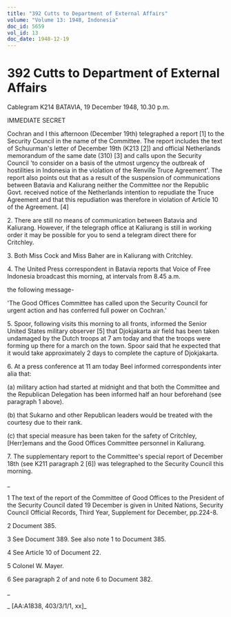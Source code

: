 ```yaml
---
title: "392 Cutts to Department of External Affairs"
volume: "Volume 13: 1948, Indonesia"
doc_id: 5659
vol_id: 13
doc_date: 1948-12-19
---
```


# 392 Cutts to Department of External Affairs

Cablegram K214 BATAVIA, 19 December 1948, 10.30 p.m.

IMMEDIATE SECRET

Cochran and I this afternoon (December 19th) telegraphed a report [1] to the Security Council in the name of the Committee. The report includes the text of Schuurman's letter of December 19th (K213 [2]) and official Netherlands memorandum of the same date (310) [3] and calls upon the Security Council 'to consider on a basis of the utmost urgency the outbreak of hostilities in Indonesia in the violation of the Renville Truce Agreement'. The report also points out that as a result of the suspension of communications between Batavia and Kaliurang neither the Committee nor the Republic Govt. received notice of the Netherlands intention to repudiate the Truce Agreement and that this repudiation was therefore in violation of Article 10 of the Agreement. [4]

2\. There are still no means of communication between Batavia and Kaliurang. However, if the telegraph office at Kaliurang is still in working order it may be possible for you to send a telegram direct there for Critchley.

3\. Both Miss Cock and Miss Baher are in Kaliurang with Critchley.

4\. The United Press correspondent in Batavia reports that Voice of Free Indonesia broadcast this morning, at intervals from 8.45 a.m.

the following message-

'The Good Offices Committee has called upon the Security Council for urgent action and has conferred full power on Cochran.'

5\. Spoor, following visits this morning to all fronts, informed the Senior United States military observer [5] that Djokjakarta air field has been taken undamaged by the Dutch troops at 7 am today and that the troops were forming up there for a march on the town. Spoor said that he expected that it would take approximately 2 days to complete the capture of Djokjakarta.

6\. At a press conference at 11 am today Beel informed correspondents inter alia that:

(a) military action had started at midnight and that both the Committee and the Republican Delegation has been informed half an hour beforehand (see paragraph 1 above).

(b) that Sukarno and other Republican leaders would be treated with the courtesy due to their rank.

(c) that special measure has been taken for the safety of Critchley, [Herr]emans and the Good Offices Committee personnel in Kaliurang.

7\. The supplementary report to the Committee's special report of December 18th (see K211 paragraph 2 [6]) was telegraphed to the Security Council this morning.

_

1 The text of the report of the Committee of Good Offices to the President of the Security Council dated 19 December is given in United Nations, Security Council Official Records, Third Year, Supplement for December, pp.224-8.

2 Document 385.

3 See Document 389. See also note 1 to Document 385.

4 See Article 10 of Document 22.

5 Colonel W. Mayer.

6 See paragraph 2 of and note 6 to Document 382.

_

_ [AA:A1838, 403/3/1/1, xx]_

